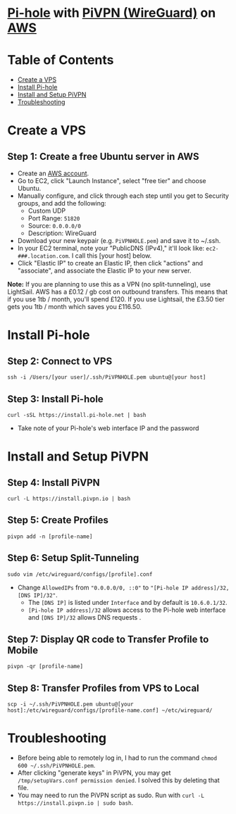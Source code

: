 # [Pi-hole](https://pi-hole.net/) with [PiVPN (WireGuard)](https://pivpn.io/) on [AWS](https://aws.amazon.com/free)

# Table of Contents
* [Create a VPS](#Create-a-VPS)
* [Install Pi-hole](#Install-Pi-hole)
* [Install and Setup PiVPN](#Install-and-Setup-PiVPN)
* [Troubleshooting](#Troubleshooting)

# Create a VPS
## Step 1: Create a free Ubuntu server in AWS

* Create an [AWS account](https://aws.amazon.com/free/).
* Go to EC2, click "Launch Instance", select "free tier" and choose Ubuntu.
* Manually configure, and click through each step until you get to Security groups, and add the following:
	* Custom UDP
	* Port Range: `51820`
	* Source: `0.0.0.0/0`
	* Description: WireGuard
* Download your new keypair (e.g. `PiVPNHOLE.pem`) and save it to ~/.ssh.
* In your EC2 terminal, note your "PublicDNS (IPv4)," it'll look like: `ec2-###.location.com`. I call this [your host] below.
* Click "Elastic IP" to create an Elastic IP, then click "actions" and "associate", and associate the Elastic IP to your new server.

**Note:** If you are planning to use this as a VPN (no split-tunneling), use LightSail. AWS has a £0.12 / gb cost on outbound transfers. This means that if you use 1tb / month, you'll spend £120. If you use Lightsail, the £3.50 tier gets you 1tb / month which saves you £116.50.

# Install Pi-hole

## Step 2: Connect to VPS

`ssh -i /Users/[your user]/.ssh/PiVPNHOLE.pem ubuntu@[your host]` 

## Step 3: Install Pi-hole

`curl -sSL https://install.pi-hole.net | bash`
* Take note of your Pi-hole's web interface IP and the password

# Install and Setup PiVPN

## Step 4: Install PiVPN
`curl -L https://install.pivpn.io | bash`

## Step 5: Create Profiles

`pivpn add -n [profile-name]`

## Step 6: Setup Split-Tunneling
`sudo vim /etc/wireguard/configs/[profile].conf`

* Change `AllowedIPs` from `"0.0.0.0/0, ::0"` to `"[Pi-hole IP address]/32, [DNS IP]/32"`. 
	* The `[DNS IP]` is listed under `Interface` and by default is `10.6.0.1/32`.
	* `[Pi-hole IP address]/32` allows access to the Pi-hole web interface and `[DNS IP]/32` allows DNS requests .

## Step 7: Display QR code to Transfer Profile to Mobile
`pivpn -qr [profile-name]`

## Step 8: Transfer Profiles from VPS to Local

`scp -i ~/.ssh/PiVPNHOLE.pem ubuntu@[your host]:/etc/wireguard/configs/[profile-name.conf] ~/etc/wireguard/`

# Troubleshooting
* Before being able to remotely log in, I had to run the command `chmod 600 ~/.ssh/PiVPNHOLE.pem`.
* After clicking "generate keys" in PiVPN, you may get `/tmp/setupVars.conf permission denied`. I solved this by deleting that file.
* You may need to run the PiVPN script as sudo. Run with `curl -L https://install.pivpn.io | sudo bash`.
